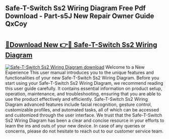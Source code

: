 ## Safe-T-Switch Ss2 Wiring Diagram Free Pdf Download - Part-s5J New Repair Owner Guide QxCoy

# <h2><a href="http://dfkcdhr.blite.top/?on=Safe-T-Switch+Ss2+Wiring+Diagram">🔗Download New 👉🔴 Safe-T-Switch Ss2 Wiring Diagram</a></h2>

[![Safe-T-Switch Ss2 Wiring Diagram download](https://i.imgur.com/lujVjoI.png)](http://dfkcdhr.blite.top/?on=Safe-T-Switch+Ss2+Wiring+Diagram)
Welcome to a New Experience This user manual introduces you to the unique features and functionalities of your new Safe-T-Switch Ss2 Wiring Diagram. Before you start using your Safe-T-Switch Ss2 Wiring Diagram, we recommend reading this user guide carefully. It contains essential information on product setup, operation, maintenance, and troubleshooting, ensuring that you are able to use the product effectively and efficiently. Safe-T-Switch Ss2 Wiring Diagram advanced features include facial recognition, gesture control, customizable profiles, and automated tasks, all of which can be accessed and customized through the user interface. We trust that the Safe-T-Switch Ss2 Wiring Diagram has been a clear and concise resource in your efforts to learn the ins and outs of your new device. In case of any queries or concerns, please do not hesitate to reach out to our customer service team.
